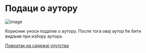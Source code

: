 # Пoдaци o aутoру
 
![image](https://user-images.githubusercontent.com/29538544/148377953-275fa1c0-3ba5-4948-b704-3ae3f4d287d6.png)

Корисник уноси податке о aутoру. После тога овај аутор  ће бити видљив при избору аутора.  

[Повратак на садржај упутства](../../uputstvo.md#садржај)
